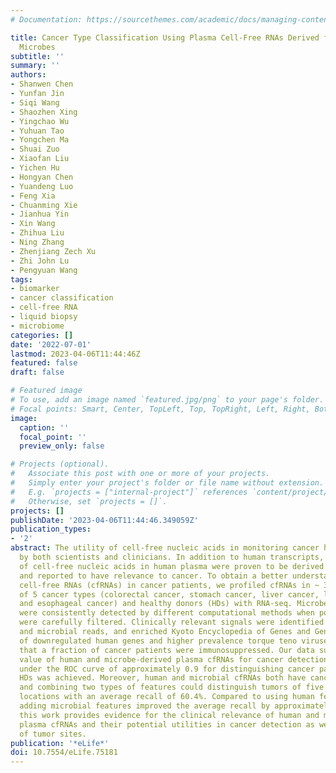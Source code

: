 ```yaml
---
# Documentation: https://sourcethemes.com/academic/docs/managing-content/

title: Cancer Type Classification Using Plasma Cell-Free RNAs Derived from Human and
  Microbes
subtitle: ''
summary: ''
authors:
- Shanwen Chen
- Yunfan Jin
- Siqi Wang
- Shaozhen Xing
- Yingchao Wu
- Yuhuan Tao
- Yongchen Ma
- Shuai Zuo
- Xiaofan Liu
- Yichen Hu
- Hongyan Chen
- Yuandeng Luo
- Feng Xia
- Chuanming Xie
- Jianhua Yin
- Xin Wang
- Zhihua Liu
- Ning Zhang
- Zhenjiang Zech Xu
- Zhi John Lu
- Pengyuan Wang
tags:
- biomarker
- cancer classification
- cell-free RNA
- liquid biopsy
- microbiome
categories: []
date: '2022-07-01'
lastmod: 2023-04-06T11:44:46Z
featured: false
draft: false

# Featured image
# To use, add an image named `featured.jpg/png` to your page's folder.
# Focal points: Smart, Center, TopLeft, Top, TopRight, Left, Right, BottomLeft, Bottom, BottomRight.
image:
  caption: ''
  focal_point: ''
  preview_only: false

# Projects (optional).
#   Associate this post with one or more of your projects.
#   Simply enter your project's folder or file name without extension.
#   E.g. `projects = ["internal-project"]` references `content/project/deep-learning/index.md`.
#   Otherwise, set `projects = []`.
projects: []
publishDate: '2023-04-06T11:44:46.349059Z'
publication_types:
- '2'
abstract: The utility of cell-free nucleic acids in monitoring cancer has been recognized
  by both scientists and clinicians. In addition to human transcripts, a fraction
  of cell-free nucleic acids in human plasma were proven to be derived from microbes
  and reported to have relevance to cancer. To obtain a better understanding of plasma
  cell-free RNAs (cfRNAs) in cancer patients, we profiled cfRNAs in ~ 300 plasma samples
  of 5 cancer types (colorectal cancer, stomach cancer, liver cancer, lung cancer,
  and esophageal cancer) and healthy donors (HDs) with RNA-seq. Microbe-derived cfRNAs
  were consistently detected by different computational methods when potential contaminations
  were carefully filtered. Clinically relevant signals were identified from human
  and microbial reads, and enriched Kyoto Encyclopedia of Genes and Genomes pathways
  of downregulated human genes and higher prevalence torque teno viruses both suggest
  that a fraction of cancer patients were immunosuppressed. Our data support the diagnostic
  value of human and microbe-derived plasma cfRNAs for cancer detection, as an area
  under the ROC curve of approximately 0.9 for distinguishing cancer patients from
  HDs was achieved. Moreover, human and microbial cfRNAs both have cancer type specificity,
  and combining two types of features could distinguish tumors of five different primary
  locations with an average recall of 60.4%. Compared to using human features alone,
  adding microbial features improved the average recall by approximately 8%. In summary,
  this work provides evidence for the clinical relevance of human and microbe-derived
  plasma cfRNAs and their potential utilities in cancer detection as well as the determination
  of tumor sites.
publication: '*eLife*'
doi: 10.7554/eLife.75181
---
```

